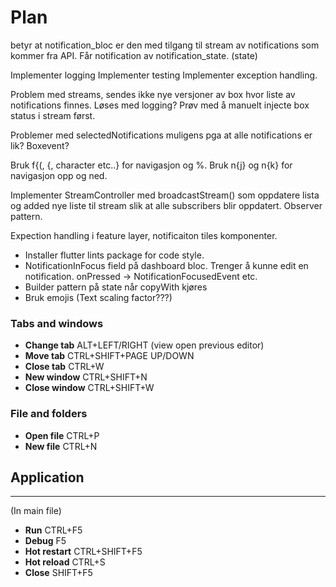 # Plan

betyr at notification_bloc er den med tilgang til stream av notifications som kommer fra API.
Får notification av notification_state. (state)

<!-- TODO -->

Implementer logging
Implementer testing
Implementer exception handling.

Problem med streams, sendes ikke nye versjoner av box hvor liste av notifications finnes. Løses med logging?
Prøv med å manuelt injecte box status i stream først.

Problemer med selectedNotifications muligens pga at alle notifications er lik? Boxevent?

Bruk f{(, {, character etc..} for navigasjon og %.
Bruk n{j} og n{k} for navigasjon opp og ned.

Implementer StreamController med broadcastStream() som oppdatere lista og added nye liste til stream slik at alle
subscribers blir oppdatert. Observer pattern.

Expection handling i feature layer, notificaiton tiles komponenter.

- Installer flutter lints package for code style.
- NotificationInFocus field på dashboard bloc. Trenger å kunne edit en notification. onPressed -> NotificationFocusedEvent etc.
- Builder pattern på state når copyWith kjøres
- Bruk emojis (Text scaling factor???)

<!-- ?New -->

### Tabs and windows

- **Change tab** ALT+LEFT/RIGHT (view open previous editor)
- **Move tab** CTRL+SHIFT+PAGE UP/DOWN
- **Close tab** CTRL+W
- **New window** CTRL+SHIFT+N
- **Close window** CTRL+SHIFT+W

### File and folders

- **Open file** CTRL+P
- **New file** CTRL+N

## Application

---

(In main file)

- **Run** CTRL+F5
- **Debug** F5
- **Hot restart** CTRL+SHIFT+F5
- **Hot reload** CTRL+S
- **Close** SHIFT+F5
